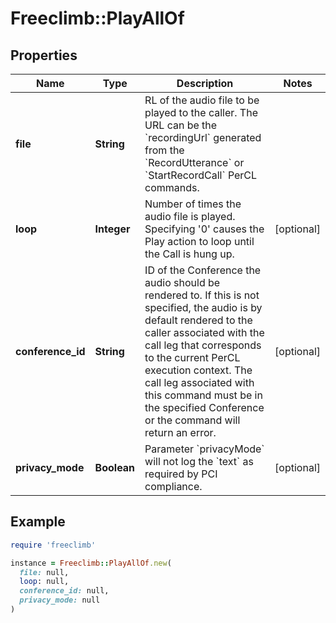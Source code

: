 # Freeclimb::PlayAllOf

## Properties

| Name | Type | Description | Notes |
| ---- | ---- | ----------- | ----- |
| **file** | **String** | RL of the audio file to be played to the caller. The URL can be the &#x60;recordingUrl&#x60; generated from the &#x60;RecordUtterance&#x60; or &#x60;StartRecordCall&#x60; PerCL commands.  |  |
| **loop** | **Integer** | Number of times the audio file is played. Specifying &#39;0&#39; causes the Play action to loop until the Call is hung up. | [optional] |
| **conference_id** | **String** | ID of the Conference the audio should be rendered to. If this is not specified, the audio is by default rendered to the caller associated with the call leg that corresponds to the current PerCL execution context. The call leg associated with this command must be in the specified Conference or the command will return an error. | [optional] |
| **privacy_mode** | **Boolean** | Parameter &#x60;privacyMode&#x60; will not log the &#x60;text&#x60; as required by PCI compliance. | [optional] |

## Example

```ruby
require 'freeclimb'

instance = Freeclimb::PlayAllOf.new(
  file: null,
  loop: null,
  conference_id: null,
  privacy_mode: null
)
```

